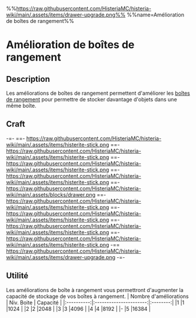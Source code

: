 %%https://raw.githubusercontent.com/HisteriaMC/histeria-wiki/main/.assets/items/drawer-upgrade.png%%
%%name=Amélioration de boîtes de rangement%%
# Amélioration de boîtes de rangement

## Description
Les améliorations de boîtes de rangement permettent d'améliorer les [boîtes de rangement](https://histeria.fr/wiki/blocks/drawer) pour permettre de stocker davantage d'objets dans une même boîte.

## Craft
-=-
==- https://raw.githubusercontent.com/HisteriaMC/histeria-wiki/main/.assets/items/histerite-stick.png
==- https://raw.githubusercontent.com/HisteriaMC/histeria-wiki/main/.assets/items/histerite-stick.png
==- https://raw.githubusercontent.com/HisteriaMC/histeria-wiki/main/.assets/items/histerite-stick.png
==- https://raw.githubusercontent.com/HisteriaMC/histeria-wiki/main/.assets/items/histerite-stick.png
==- https://raw.githubusercontent.com/HisteriaMC/histeria-wiki/main/.assets/blocks/drawer.png
==- https://raw.githubusercontent.com/HisteriaMC/histeria-wiki/main/.assets/items/histerite-stick.png
==- https://raw.githubusercontent.com/HisteriaMC/histeria-wiki/main/.assets/items/histerite-stick.png
==- https://raw.githubusercontent.com/HisteriaMC/histeria-wiki/main/.assets/items/histerite-stick.png
==- https://raw.githubusercontent.com/HisteriaMC/histeria-wiki/main/.assets/items/histerite-stick.png
-== https://raw.githubusercontent.com/HisteriaMC/histeria-wiki/main/.assets/items/drawer-upgrade.png
-=-

## Utilité
Les améliorations de boîte à rangement vous permettront d'augmenter la capacité de stockage de vos boîtes à rangement.
| Nombre d'améliorations | Niv. Boite | Capacité |
|:----------:|:----------------------:|:--------:|
|1           |1                       |1024      |
|2           |2                       |2048      |
|3           |3                       |4096      |
|4           |4                       |8192      |
|-           |5                       |16384     |